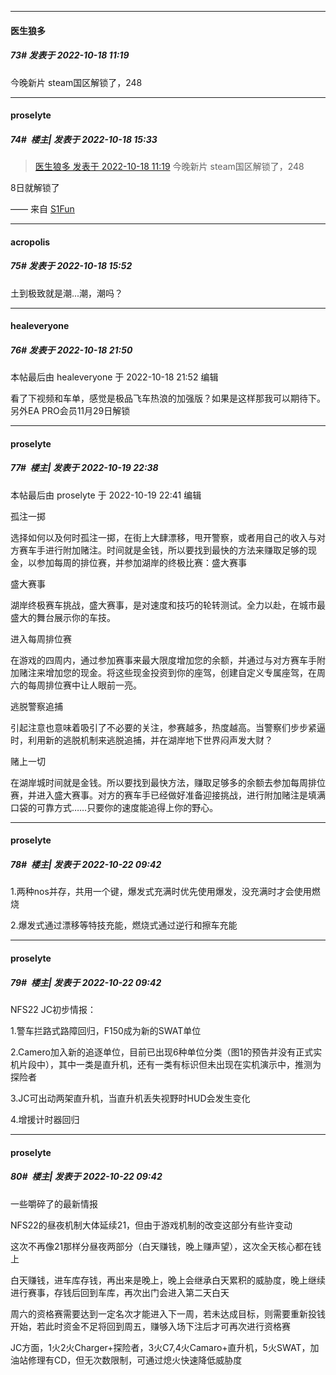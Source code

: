 

*****

####  医生狼多  
##### 73#       发表于 2022-10-18 11:19

今晚新片
steam国区解锁了，248



*****

####  proselyte  
##### 74#         楼主| 发表于 2022-10-18 15:33

<blockquote><a href="httphttps://bbs.saraba1st.com/2b/forum.php?mod=redirect&amp;goto=findpost&amp;pid=57968208&amp;ptid=2091867" target="_blank">医生狼多 发表于 2022-10-18 11:19</a>
今晚新片
steam国区解锁了，248</blockquote>
8日就解锁了

—— 来自 [S1Fun](https://s1fun.koalcat.com)



*****

####  acropolis  
##### 75#       发表于 2022-10-18 15:52

土到极致就是潮...潮，潮吗？



*****

####  healeveryone  
##### 76#       发表于 2022-10-18 21:50

 本帖最后由 healeveryone 于 2022-10-18 21:52 编辑 

看了下视频和车单，感觉是极品飞车热浪的加强版？如果是这样那我可以期待下。另外EA PRO会员11月29日解锁



*****

####  proselyte  
##### 77#         楼主| 发表于 2022-10-19 22:38

 本帖最后由 proselyte 于 2022-10-19 22:41 编辑 

孤注一掷

选择如何以及何时孤注一掷，在街上大肆漂移，甩开警察，或者用自己的收入与对方赛车手进行附加赌注。时间就是金钱，所以要找到最快的方法来赚取足够的现金，以参加每周的排位赛，并参加湖岸的终极比赛：盛大赛事

盛大赛事

湖岸终极赛车挑战，盛大赛事，是对速度和技巧的轮转测试。全力以赴，在城市最盛大的舞台展示你的车技。

进入每周排位赛

在游戏的四周内，通过参加赛事来最大限度增加您的余额，并通过与对方赛车手附加赌注来增加您的现金。将这些现金投资到你的座驾，创建自定义专属座驾，在周六的每周排位赛中让人眼前一亮。

逃脱警察追捕

引起注意也意味着吸引了不必要的关注，参赛越多，热度越高。当警察们步步紧逼时，利用新的逃脱机制来逃脱追捕，并在湖岸地下世界闷声发大财？

赌上一切

在湖岸城时间就是金钱。所以要找到最快方法，赚取足够多的余额去参加每周排位赛，并进入盛大赛事。对方的赛车手已经做好准备迎接挑战，进行附加赌注是填满口袋的可靠方式……只要你的速度能追得上你的野心。



*****

####  proselyte  
##### 78#         楼主| 发表于 2022-10-22 09:42

1.两种nos并存，共用一个键，爆发式充满时优先使用爆发，没充满时才会使用燃烧

2.爆发式通过漂移等特技充能，燃烧式通过逆行和擦车充能

*****

####  proselyte  
##### 79#         楼主| 发表于 2022-10-22 09:42

NFS22 JC初步情报：

1.警车拦路式路障回归，F150成为新的SWAT单位

2.Camero加入新的追逐单位，目前已出现6种单位分类（图1的预告并没有正式实机片段中），其中一类是直升机，还有一类有标识但未出现在实机演示中，推测为探险者

3.JC可出动两架直升机，当直升机丢失视野时HUD会发生变化

4.增援计时器回归

*****

####  proselyte  
##### 80#         楼主| 发表于 2022-10-22 09:42

一些嚼碎了的最新情报

NFS22的昼夜机制大体延续21，但由于游戏机制的改变这部分有些许变动

这次不再像21那样分昼夜两部分（白天赚钱，晚上赚声望），这次全天核心都在钱上

白天赚钱，进车库存钱，再出来是晚上，晚上会继承白天累积的威胁度，晚上继续进行赛事，存钱后回到车库，再次出门会进入第二天白天

周六的资格赛需要达到一定名次才能进入下一周，若未达成目标，则需要重新投钱开始，若此时资金不足将回到周五，赚够入场下注后才可再次进行资格赛

JC方面，1火2火Charger+探险者，3火C7,4火Camaro+直升机，5火SWAT，加油站修理有CD，但无次数限制，可通过熄火快速降低威胁度

